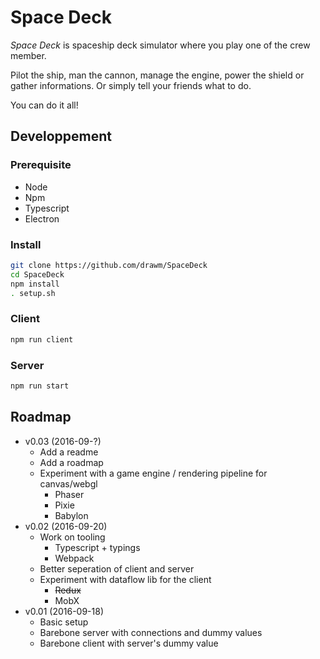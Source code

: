 # Space Deck

*Space Deck* is spaceship deck simulator where you play one of the crew member.

Pilot the ship, man the cannon, manage the engine, power the shield or gather informations.
Or simply tell your friends what to do.

You can do it all!


## Developpement

### Prerequisite
* Node
* Npm
* Typescript
* Electron

### Install
```bash
git clone https://github.com/drawm/SpaceDeck
cd SpaceDeck
npm install
. setup.sh
```

### Client 
```bash
npm run client
```

### Server  
```bash
npm run start
```


## Roadmap

* v0.03 (2016-09-?)
    - Add a readme
    - Add a roadmap
    - Experiment with a game engine / rendering pipeline for canvas/webgl
        - Phaser
        - Pixie
        - Babylon
* v0.02 (2016-09-20)
    - Work on tooling
        - Typescript + typings
        - Webpack
    - Better seperation of client and server
    - Experiment with dataflow lib for the client
        - ~~Redux~~
        - MobX
 * v0.01 (2016-09-18)
    - Basic setup
    - Barebone server with connections and dummy values
    - Barebone client with server's dummy value
    
    

